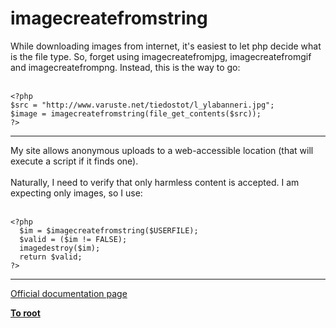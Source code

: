 # imagecreatefromstring



While downloading images from internet, it&apos;s easiest to let php decide what is the file type. So, forget using imagecreatefromjpg, imagecreatefromgif and imagecreatefrompng. Instead, this is the way to go:<br><br>

```
<?php
$src = "http://www.varuste.net/tiedostot/l_ylabanneri.jpg";
$image = imagecreatefromstring(file_get_contents($src));
?>
```
  

---

My site allows anonymous uploads to a web-accessible location (that will execute a script if it finds one).<br><br>Naturally, I need to verify that only harmless content is accepted. I am expecting only images, so I use:<br><br>

```
<?php
  $im = $imagecreatefromstring($USERFILE);
  $valid = ($im != FALSE);
  imagedestroy($im);
  return $valid;
?>
```
  

---

[Official documentation page](https://www.php.net/manual/en/function.imagecreatefromstring.php)

**[To root](/README.md)**